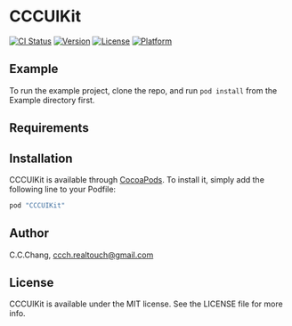 # CCCUIKit

[![CI Status](http://img.shields.io/travis/C.C.Chang/CCCUIKit.svg?style=flat)](https://travis-ci.org/C.C.Chang/CCCUIKit)
[![Version](https://img.shields.io/cocoapods/v/CCCUIKit.svg?style=flat)](http://cocoapods.org/pods/CCCUIKit)
[![License](https://img.shields.io/cocoapods/l/CCCUIKit.svg?style=flat)](http://cocoapods.org/pods/CCCUIKit)
[![Platform](https://img.shields.io/cocoapods/p/CCCUIKit.svg?style=flat)](http://cocoapods.org/pods/CCCUIKit)

## Example

To run the example project, clone the repo, and run `pod install` from the Example directory first.

## Requirements

## Installation

CCCUIKit is available through [CocoaPods](http://cocoapods.org). To install
it, simply add the following line to your Podfile:

```ruby
pod "CCCUIKit"
```

## Author

C.C.Chang, ccch.realtouch@gmail.com

## License

CCCUIKit is available under the MIT license. See the LICENSE file for more info.
